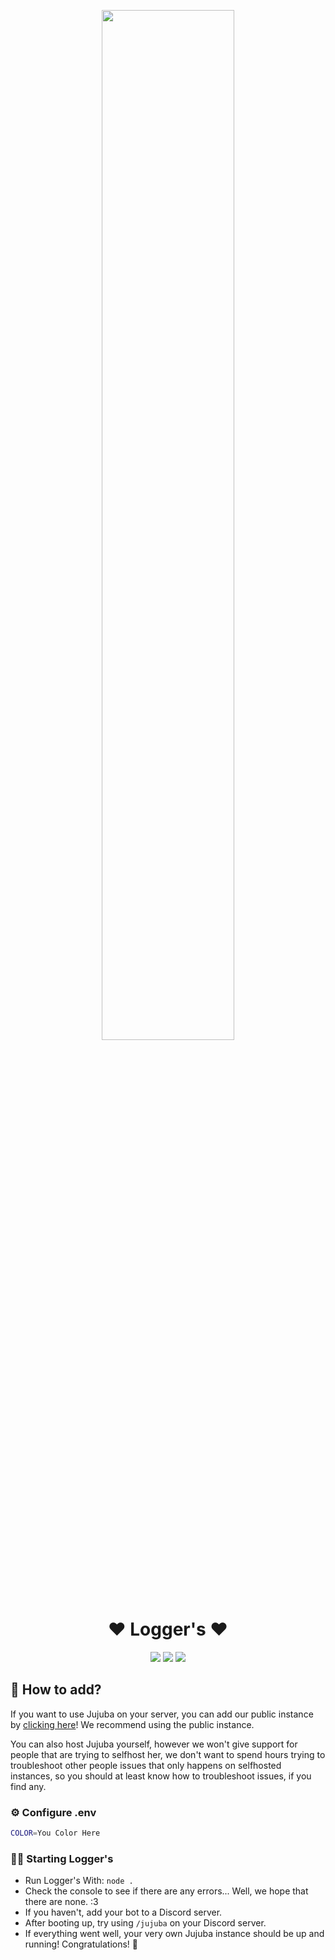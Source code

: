 <p align="center">
<img width="65%" src="">
<br>

<h1 align="center">❤️ Logger's ❤️</h1>

<p align="center">
<a href="https://top.gg/bot/1031185300178878514?utm_source=widget">
</a>
 </p>

<p align="center">
<a href="https://loggers.ga"><img src="https://img.shields.io/badge/website-jujuba-4daff8.svg"></a>
</a>
<a href="https://loggers.ga/donate"><img src="https://img.shields.io/badge/donate-jujuba-33cf57.svg"></a>
<a href="https://loggers.ga/support"><img src="https://discordapp.com/api/guilds/968570313027780638/widget.png"></a>
</p>


## 🤔 How to add?

If you want to use Jujuba on your server, you can add our public instance by [clicking here](https://discord.com/api/oauth2/authorize?client_id=970134090152034354&permissions=8&scope=applications.commands%20bot)! We recommend using the public instance.

You can also host Jujuba yourself, however we won't give support for people that are trying to selfhost her, we don't want to spend hours trying to troubleshoot other people issues that only happens on selfhosted instances, so you should at least know how to troubleshoot issues, if you find any.

### ⚙️ Configure .env

```bash
COLOR=You Color Here
```

### 🏃‍♂️ Starting Logger's
* Run Logger's With: `node .` 
* Check the console to see if there are any errors... Well, we hope that there are none. :3
* If you haven't, add your bot to a Discord server.
* After booting up, try using `/jujuba` on your Discord server.
* If everything went well, your very own Jujuba instance should be up and running! Congratulations! 🎉
